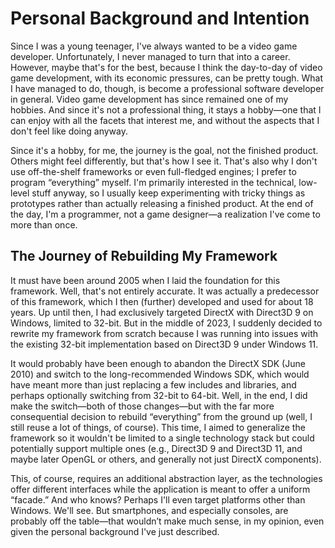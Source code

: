 
# Personal Background and Intention

Since I was a young teenager, I've always wanted to be a video game developer.
Unfortunately, I never managed to turn that into a career. However, maybe
that's for the best, because I think the day-to-day of video game development,
with its economic pressures, can be pretty tough. What I have managed to do,
though, is become a professional software developer in general. Video game
development has since remained one of my hobbies. And since it's not a
professional thing, it stays a hobby&mdash;one that I can enjoy with all the
facets that interest me, and without the aspects that I don't feel like doing
anyway.

Since it's a hobby, for me, the journey is the goal, not the finished product.
Others might feel differently, but that's how I see it. That's also why I don't
use off-the-shelf frameworks or even full-fledged engines; I prefer to program
&ldquo;everything&rdquo; myself. I'm primarily interested in the technical,
low-level stuff anyway, so I usually keep experimenting with tricky things as
prototypes rather than actually releasing a finished product. At the end of the
day, I'm a programmer, not a game designer&mdash;a realization I've come to
more than once.

## The Journey of Rebuilding My Framework

It must have been around 2005 when I laid the foundation for this framework.
Well, that's not entirely accurate. It was actually a predecessor of this
framework, which I then (further) developed and used for about 18 years. Up
until then, I had exclusively targeted DirectX with Direct3D 9 on Windows,
limited to 32-bit. But in the middle of 2023, I suddenly decided to rewrite my
framework from scratch because I was running into issues with the existing
32-bit implementation based on Direct3D 9 under Windows 11.

It would probably have been enough to abandon the DirectX SDK (June 2010) and
switch to the long-recommended Windows SDK, which would have meant more than
just replacing a few includes and libraries, and perhaps optionally switching
from 32-bit to 64-bit. Well, in the end, I did make the switch&mdash;both of
those changes&mdash;but with the far more consequential decision to rebuild
&ldquo;everything&rdquo; from the ground up (well, I still reuse a lot of
things, of course). This time, I aimed to generalize the framework so it
wouldn't be limited to a single technology stack but could potentially support
multiple ones (e.g., Direct3D 9 and Direct3D 11, and maybe later OpenGL or
others, and generally not just DirectX components).

This, of course, requires an additional abstraction layer, as the technologies
offer different interfaces while the application is meant to offer a uniform
&ldquo;facade.&rdquo; And who knows? Perhaps I'll even target platforms other
than Windows. We'll see. But smartphones, and especially consoles, are probably
off the table&mdash;that wouldn’t make much sense, in my opinion, even given
the personal background I've just described.
